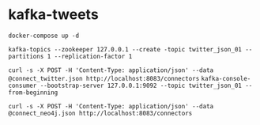 # kafka-tweets

`docker-compose up -d`


`kafka-topics --zookeeper 127.0.0.1 --create -topic twitter_json_01 --partitions 1 --replication-factor 1`


`curl -s -X POST -H 'Content-Type: application/json' --data @connect_twitter.json http://localhost:8083/connectors`
`kafka-console-consumer --bootstrap-server 127.0.0.1:9092 --topic twitter_json_01 --from-beginning`


`curl -s -X POST -H 'Content-Type: application/json' --data @connect_neo4j.json http://localhost:8083/connectors`
